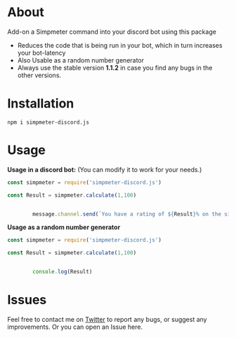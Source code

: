 # About

Add-on a Simpmeter command into your discord bot using this package

* Reduces the code that is being run in your bot, which in turn increases your bot-latency
* Also Usable as a random number generator
* Always use the stable version **1.1.2** in case you find any bugs in the other versions.


# Installation 

```
npm i simpmeter-discord.js
```

# Usage

**Usage in a discord bot:** (You can modify it to work for your needs.)
```javascript
const simpmeter = require('simpmeter-discord.js')

const Result = simpmeter.calculate(1,100)


        message.channel.send(`You have a rating of ${Result}% on the simpmeter`)

``` 

**Usage as a random number generator**
```javascript
const simpmeter = require('simpmeter-discord.js')

const Result = simpmeter.calculate(1,100)


        console.log(Result)
```

# Issues

 Feel free to contact me on [Twitter](https://twitter.com/RobertCodez1) to report any bugs, or suggest any improvements. Or you can open an Issue here.


